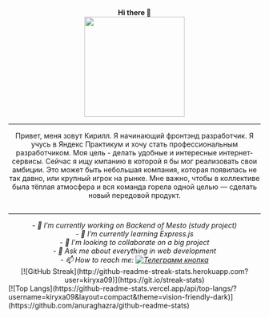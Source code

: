 

<div align="center">
  <div> <b>Hi there 👋</b></div>
  <img src="https://media.giphy.com/media/v1.Y2lkPTc5MGI3NjExNG5jNDc3YmYxMDFoYzQ1eXBiMHF1aXkzYnRqNTVsY2tleXo1aHNlNSZlcD12MV9pbnRlcm5hbF9naWZfYnlfaWQmY3Q9Zw/vzO0Vc8b2VBLi/giphy.gif" width="200"/>
  <hr/>
  <p>Привет, меня зовут Кирилл. Я начинающий фронтэнд разработчик. Я учусь в Яндекс Практикум и хочу стать профессиональным разработчиком. Моя цель - делать удобные и интересные интернет-сервисы. Cейчас я ищу кмпанию в которой я бы мог реализовать свои амбиции. Это может быть небольшая компания, которая появилась не так давно, или крупный игрок на рынке. Мне важно, чтобы в коллективе была тёплая атмосфера и вся команда горела одной целью — сделать новый передовой продукт.</p>
  <div><img src="https://komarev.com/ghpvc/?username=kiryxa09&style=flat-square&color=blue" alt=""/></div>
  <hr/>
  <div>
    <i>- 🔭 I’m currently working on Backend of Mesto (study project)</i>
  </div>
  <div>
    <i>- 🌱 I’m currently learning Express.js</i>
  </div>
  <div>
    <i>- 👯 I’m looking to collaborate on a big project</i>
  </div>
  <div>
    <i>- 💬 Ask me about everything in web development</i>
  </div>
  <div>
    <i>- 📫 How to reach me: <a href="https://t.me/kirikland09"><img src="https://img.shields.io/badge/Telegram-blue" alt="Телеграмм кнопка"/></a></i>
  </div>
  [![GitHub Streak](http://github-readme-streak-stats.herokuapp.com?user=kiryxa09)](https://git.io/streak-stats)
</div>
[![Top Langs](https://github-readme-stats.vercel.app/api/top-langs/?username=kiryxa09&layout=compact&theme=vision-friendly-dark)](https://github.com/anuraghazra/github-readme-stats)
<!--
**kiryxa09/kiryxa09** is a ✨ _special_ ✨ repository because its `README.md` (this file) appears on your GitHub profile.

Here are some ideas to get you started:


-->
